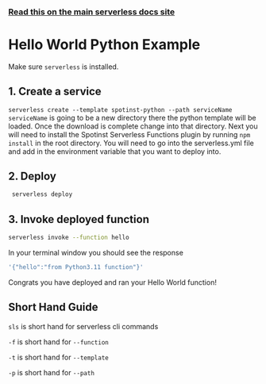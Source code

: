 <!--
title: Hello World Python Example
menuText: Python
description: Create a Python Hello World function
layout: Doc
-->

<!-- DOCS-SITE-LINK:START automatically generated  -->

### [Read this on the main serverless docs site](https://www.serverless.com/framework/docs/providers/spotinst/)

<!-- DOCS-SITE-LINK:END -->

# Hello World Python Example

Make sure `serverless` is installed.

## 1. Create a service

`serverless create --template spotinst-python --path serviceName` `serviceName` is going to be a new directory there the python template will be loaded. Once the download is complete change into that directory. Next you will need to install the Spotinst Serverless Functions plugin by running `npm install` in the root directory. You will need to go into the serverless.yml file and add in the environment variable that you want to deploy into.

## 2. Deploy

```bash
 serverless deploy
```

## 3. Invoke deployed function

```bash
serverless invoke --function hello
```

In your terminal window you should see the response

```bash
'{"hello":"from Python3.11 function"}'
```

Congrats you have deployed and ran your Hello World function!

## Short Hand Guide

`sls` is short hand for serverless cli commands

`-f` is short hand for `--function`

`-t` is short hand for `--template`

`-p` is short hand for `--path`
